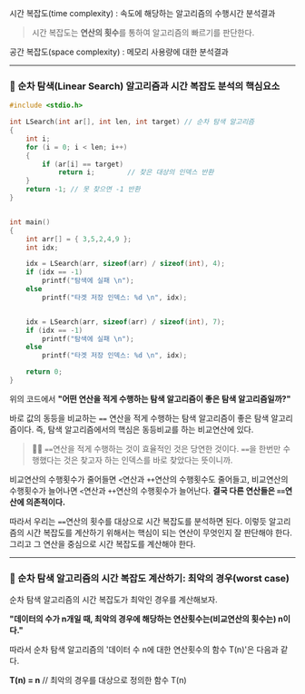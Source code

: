 시간 복잡도(time complexity) : 속도에 해당하는 알고리즘의 수행시간 분석결과
> 시간 복잡도는 **연산의 횟수**를 통하여 알고리즘의 빠르기를 판단한다.

공간 복잡도(space complexity) : 메모리 사용량에 대한 분석결과

---
### 🔵 순차 탐색(Linear Search) 알고리즘과 시간 복잡도 분석의 핵심요소
```c
#include <stdio.h>

int LSearch(int ar[], int len, int target) // 순차 탐색 알고리즘
{
	int i;
	for (i = 0; i < len; i++)
	{
		if (ar[i] == target)
			return i;        // 찾은 대상의 인덱스 반환
	}
	return -1; // 못 찾으면 -1 반환
}


int main()
{
	int arr[] = { 3,5,2,4,9 };
	int idx;

	idx = LSearch(arr, sizeof(arr) / sizeof(int), 4);
	if (idx == -1)
		printf("탐색에 실패 \n");
	else
		printf("타겟 저장 인덱스: %d \n", idx);


	idx = LSearch(arr, sizeof(arr) / sizeof(int), 7);
	if (idx == -1)
		printf("탐색에 실패 \n");
	else
		printf("타겟 저장 인덱스: %d \n", idx);

	return 0;
}
```
위의 코드에서 **"어떤 연산을 적게 수행하는 탐색 알고리즘이 좋은 탐색 알고리즘일까?"**

바로 값의 동등을 비교하는 `==` 연산을 적게 수행하는 탐색 알고리즘이 좋은 탐색 알고리즘이다. 
즉, 탐색 알고리즘에서의 핵심은 동등비교를 하는 비교연산에 있다.

>🎈🎈 `==`연산을 적게 수행하는 것이 효율적인 것은 당연한 것이다. `==`을 한번만 수행했다는 것은 찾고자 하는 인덱스를 바로 찾았다는 뜻이니까.

비교연산의 수행횟수가 줄어들면 `<`연산과 `++`연산의 수행횟수도 줄어들고, 비교연산의 수행횟수가 늘어나면 `<`연산과 `++`연산의 수행횟수가 늘어난다. 
**결국 다른 연산들은 `==`연산에 의존적이다.**

따라서 우리는 `==`연산의 횟수를 대상으로 시간 복잡도를 분석하면 된다. 이렇듯 알고리즘의 시간 복잡도를 계산하기 위해서는 핵심이 되는 연산이 무엇인지
잘 판단해야 한다. 그리고 그 연산을 중심으로 시간 복잡도를 계산해야 한다.

---
### 🔵 순차 탐색 알고리즘의 시간 복잡도 계산하기: 최악의 경우(worst case)

순차 탐색 알고리즘의 시간 복잡도가 최악인 경우를 계산해보자.

**"데이터의 수가 n개일 때, 최악의 경우에 해당하는 연산횟수는(비교연산의 횟수는) n이다."**

따라서 순차 탐색 알고리즘의 '데이터 수 n에 대한 연산횟수의 함수 T(n)'은 다음과 같다.

**T(n) = n** // 최악의 경우를 대상으로 정의한 함수 T(n)
